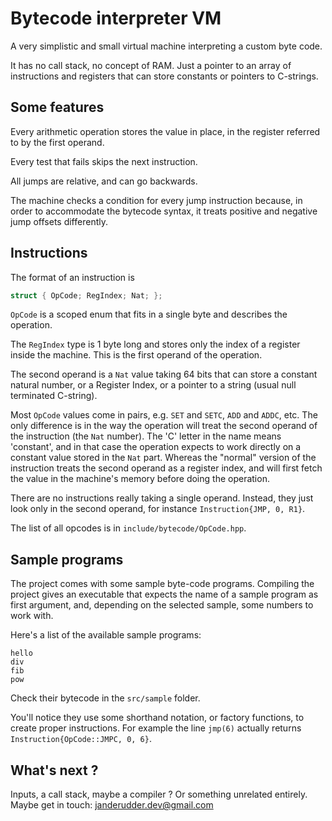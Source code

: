 # Bytecode interpreter VM


A very simplistic and small virtual machine interpreting a custom byte code.

It has no call stack, no concept of RAM. Just a pointer to an array of instructions and registers that can store constants or pointers to C-strings.



## Some features

Every arithmetic operation stores the value in place, in the register referred to by the first operand.

Every test that fails skips the next instruction.

All jumps are relative, and can go backwards.

The machine checks a condition for every jump instruction because, in order to accommodate the bytecode syntax, it treats positive and negative jump offsets differently.



## Instructions

The format of an instruction is
```c
struct { OpCode; RegIndex; Nat; };
```

`OpCode` is a scoped enum that fits in a single byte and describes the operation.

The `RegIndex` type is 1 byte long and stores only the index of a register inside the machine. This is the first operand of the operation.

The second operand is a `Nat` value taking 64 bits that can store a constant natural number, or a Register Index, or a pointer to a string (usual null terminated C-string).

Most `OpCode` values come in pairs, e.g. `SET` and `SETC`, `ADD` and `ADDC`, etc.
The only difference is in the way the operation will treat the second operand of the instruction (the `Nat` number). The 'C' letter in the name means 'constant', and in that case the operation expects to work directly on a constant value stored in the `Nat` part. Whereas the "normal" version of the instruction treats the second operand as a register index, and will first fetch the value in the machine's memory before doing the operation.

There are no instructions really taking a single operand. Instead, they just look only in the second operand, for instance `Instruction{JMP, 0, R1}`.

The list of all opcodes is in `include/bytecode/OpCode.hpp`.



## Sample programs

The project comes with some sample byte-code programs. Compiling the project gives an executable that expects the name of a sample program as first argument, and, depending on the selected sample, some numbers to work with.

Here's a list of the available sample programs:

    hello
    div
    fib
    pow

Check their bytecode in the `src/sample` folder.

You'll notice they use some shorthand notation, or factory functions, to create proper instructions. For example the line `jmp(6)` actually returns `Instruction{OpCode::JMPC, 0, 6}`.


## What's next ?

Inputs, a call stack, maybe a compiler ? Or something unrelated entirely.
Maybe get in touch: janderudder.dev@gmail.com
